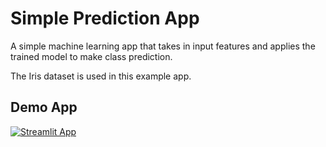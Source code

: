# Simple Prediction App

A simple machine learning app that takes in input features and applies the trained model to make class prediction.

The Iris dataset is used in this example app.

## Demo App

[![Streamlit App](https://static.streamlit.io/badges/streamlit_badge_black_white.svg)](https://simple-prediction.streamlitapp.com/)

